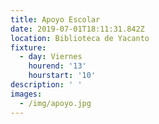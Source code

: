 ```yaml
---
title: Apoyo Escolar
date: 2019-07-01T18:11:31.842Z
location: Biblioteca de Yacanto
fixture:
  - day: Viernes
    hourend: '13'
    hourstart: '10'
description: ' '
images:
  - /img/apoyo.jpg
---
```


